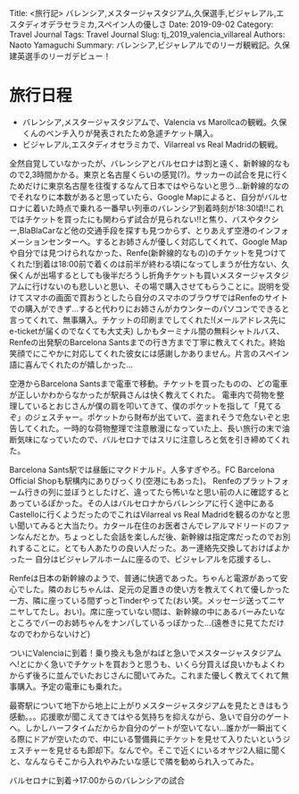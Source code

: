 Title: <旅行記> バレンシア,メスタージャスタジアム,久保選手,ビジャレアル,エスタディオデラセラミカ,スペイン人の優しさ
Date: 2019-09-02
Category: Travel Journal
Tags: Travel Journal
Slug: tj_2019_valencia_villareal
Authors: Naoto Yamaguchi
Summary: バレンシア,ビジャレアルでのリーガ観戦記。久保建英選手のリーガデビュー！

# 旅行日程
* バレンシア,メスタージャスタジアムで、Valencia vs Marollcaの観戦。久保くんのベンチ入りが発表されたため急遽チケット購入。
* ビジャレアル,エスタディオセラミカで、Vilarreal vs Real Madridの観戦。

全然自覚していなかったが、バレンシアとバルセロナは割と遠く、新幹線的なもので2,3時間かかる。東京と名古屋くらいの感覚(?)。サッカーの試合を見に行くためだけに東京名古屋を往復するなんて日本ではやらないと思う...新幹線的なのでそれなりに本数があると思っていたら、Google Mapによると、自分がバルセロナに着いた時点で乗れる一番早い列車のバレンシア到着時刻が18:30頃!!これではチケットを買ったにも関わらず試合が見られない!!と焦り、バスやタクシー,BlaBlaCarなど他の交通手段を探すも見つからず、とりあえず空港のインフォメーションセンターへ。するとお姉さんが優しく対応してくれて、Google Mapや自分では見つけられなかった、Renfe(新幹線的なもの)のチケットを見つけてくれた!到着は18:00前で着くのは前半が終わる頃になってしまうが仕方ない、久保くんが出場するとしても後半だろうし折角チケットも買いメスタージャスタジアムに行けないのも悲しいと思い、その場で購入させてもらうことに。説明を受けてスマホの画面で買おうとしたら自分のスマホのブラウザではRenfeのサイトでの購入ができず...すると代わりにお姉さんがカウンターのパソコンでできると言ってくれて、無事購入。チケットの印刷までしてくれた!(メールアドレス先にe-ticketが届くのでなくても大丈夫)
しかもターミナル間の無料シャトルバス、Renfeの出発駅のBarcelona Santsまでの行き方まで丁寧に教えてくれた。終始笑顔でにこやかに対応してくれた彼女には感謝しかありません。片言のスペイン語に喜んでくれたのが嬉しかった...

空港からBarcelona Santsまで電車で移動。チケットを買ったものの、どの電車が正しいかわからなかったが駅員さんは快く教えてくれた。
電車内で荷物を整理しているとおじさんが僕の肩を叩いてきて、僕のポケットを指して「見てるぞ」のジェスチャー。ポケットから財布が出ていて、盗まれそうで危ないぞと忠告してくれた。一時的な荷物整理で注意散漫になっていた上、長い旅行の末で油断気味になっていたので、バルセロナではスリに注意しろと気を引き締めてくれた。

Barcelona Sants駅では昼飯にマクドナルド。人多すぎやろ。FC Barcelona Official Shopも駅構内にありびっくり(空港にもあった)。
Renfeのプラットフォーム行きの列に並ぼうとしたけど、違ってたら怖いなと思い前の人に確認するとあっているぽかった。その人はバルセロナからバレンシアに行く途中にあるCastelloに行くようだったのでこれはVilarreal vs Real Madridを観るのかなと思い聞いてみると大当たり。カタール在住のお医者さんでレアルマドリードのファンなんだとか。ちょっとした会話を楽しんだ後、新幹線は指定席だったのでお別れすることに。とても人あたりの良い人だった。あー連絡先交換しておけばよかったー
自分はビジャレアルホームに座るので、ビジャレアルを応援するし、

Renfeは日本の新幹線のようで、普通に快適であった。ちゃんと電源があって安心でした。隣のおじちゃんは、足元の足置きの使い方を教えてくれて優しかった一方、隣に座っている間ずっとTinderやってた(おい笑。メッセージ送ってニヤニヤしてたし。おい)。席に座っていない間は、新幹線の中にあるバーみたいなところでバーのお姉ちゃんをナンパしているっぽかった...(遠巻きに見てただけなのでわからないけど)

ついにValenciaに到着！乗り換えも急がねばと急いでメスタージャスタジアムへ!とにかく急いでチケットを買おうと思うも、いくら分買えば良いかもよくわからず後ろに並んでいたおじさんに聞いてみた。これまた優しく教えてくれて無事購入。予定の電車にも乗れた。

最寄駅について地下から地上に上がりメスタージャスタジアムを見たときはもう感動。。。応援歌が聞こえてきてはやる気持ちを抑えながら、急いで自分のゲートへ。しかしハーフタイムだからか自分のゲートが空いてない...誰かが一瞬出てくる際にドアが空いたので、中にいる警備員にチケットを見せて入りたいというジェスチャーを見せるも即却下。なんでや。そこで近くにいるオヤジ2人組に聞くと、なんならそこから入れやみたいな感じで隣を勧められ入ってみた。


バルセロナに到着→17:00からのバレンシアの試合